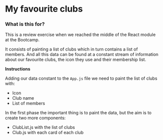 # My favourite clubs

### What is this for?

This is a review exercise when we reached the middle of the React module at the Bootcamp. 

It consists of painting a list of clubs which in turn contains a list of members.
And all this data can be found at a constant stream of information about our favourite clubs, the icon they use and their membership list.

**Instructions**

Adding our data constant to the `App.js` file we need to paint the list of clubs with:

- Icon
- Club name
- List of members

In the first phase the important thing is to paint the data, but the aim is to create two more components:

- ClubList.js with the list of clubs
- Club.js with each card of each club
